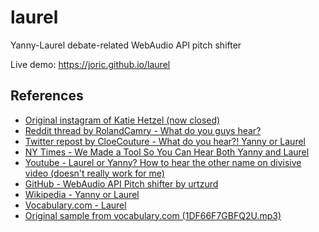 # laurel

Yanny-Laurel debate-related WebAudio API pitch shifter

Live demo: https://joric.github.io/laurel

## References

* [Original instagram of Katie Hetzel (now closed)](https://www.instagram.com/katiehetzel/)
* [Reddit thread by RolandCamry - What do you guys hear?](https://www.reddit.com/r/blackmagicfuckery/comments/8ixrwi/what_do_you_guys_hear/)
* [Twitter repost by CloeCouture - What do you hear?! Yanny or Laurel](https://twitter.com/CloeCouture/status/996218489831473152)
* [NY Times - We Made a Tool So You Can Hear Both Yanny and Laurel](https://nytimes.com/interactive/2018/05/16/upshot/audio-clip-yanny-laurel-debate.html)
* [Youtube - Laurel or Yanny? How to hear the other name on divisive video (doesn't really work for me)](https://www.youtube.com/watch?v=9PrndtwT-us)
* [GitHub - WebAudio API Pitch shifter by urtzurd](https://github.com/urtzurd/html-audio)
* [Wikipedia - Yanny or Laurel](https://en.wikipedia.org/wiki/Yanny_or_Laurel)
* [Vocabulary.com - Laurel](https://www.vocabulary.com/dictionary/laurel)
* [Original sample from vocabulary.com (1DF66F7GBFQ2U.mp3)](https://audio.vocab.com/1.0/us/L/1DF66F7GBFQ2U.mp3)

